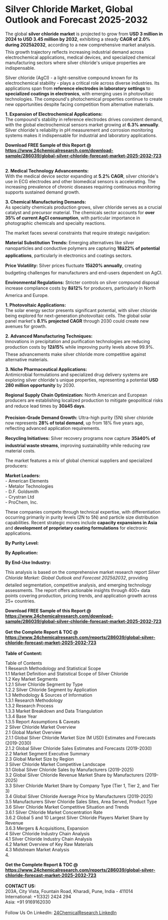 <h1>Silver Chloride Market, Global Outlook and Forecast 2025-2032</h1><p>The global <strong>silver chloride market</strong> is projected to grow from <strong>USD 3 million in 2024 to USD 3.45 million by 2032</strong>, exhibiting a steady <strong>CAGR of 2.0% during 2025â2032</strong>, according to a new comprehensive market analysis. This growth trajectory reflects increasing industrial demand across electrochemical applications, medical devices, and specialized chemical manufacturing sectors where silver chloride's unique properties are indispensable.</p><p>Silver chloride (AgCl) - a light-sensitive compound known for its electrochemical stability - plays a critical role across diverse industries. Its applications span from <strong>reference electrodes in laboratory settings</strong> to <strong>specialized coatings in electronics</strong>, with emerging uses in photovoltaic technologies. The compound's photochemical properties continue to create new opportunities despite facing competition from alternative materials.</p><p><strong>1. Expansion of Electrochemical Applications:</strong><br>
The compound's stability in reference electrodes drives consistent demand, with the global electrochemical sensors market growing at <strong>6.3% annually</strong>. Silver chloride's reliability in pH measurement and corrosion monitoring systems makes it indispensable for industrial and laboratory applications.</p><div><b>Download FREE Sample of this Report @ 
            <a href="https://www.24chemicalresearch.com/download-sample/286039/global-silver-chloride-forecast-market-2025-2032-723">
            https://www.24chemicalresearch.com/download-sample/286039/global-silver-chloride-forecast-market-2025-2032-723</a></b></div><br><p><strong>2. Medical Technology Advancements:</strong><br>
With the medical device sector expanding at <strong>5.2% CAGR</strong>, silver chloride's use in ECG electrodes and other biomedical sensors is accelerating. The increasing prevalence of chronic diseases requiring continuous monitoring supports sustained demand growth.</p><p><strong>3. Chemical Manufacturing Demands:</strong><br>
As specialty chemicals production grows, silver chloride serves as a crucial catalyst and precursor material. The chemicals sector accounts for <strong>over 35% of current AgCl consumption</strong>, with particular importance in photographic chemicals and specialty reactions.</p><p>The market faces several constraints that require strategic navigation:</p><p><strong>Material Substitution Trends:</strong> Emerging alternatives like silver nanoparticles and conductive polymers are capturing <strong>18â22% of potential applications</strong>, particularly in electronics and coatings sectors.</p><p><strong>Price Volatility:</strong> Silver prices fluctuate <strong>15â20% annually</strong>, creating budgeting challenges for manufacturers and end-users dependent on AgCl.</p><p><strong>Environmental Regulations:</strong> Stricter controls on silver compound disposal increase compliance costs by <strong>8â12%</strong> for producers, particularly in North America and Europe.</p><p><strong>1. Photovoltaic Applications:</strong><br>
The solar energy sector presents significant potential, with silver chloride being explored for next-generation photovoltaic cells. The global solar panel market's <strong>8.1% projected CAGR</strong> through 2030 could create new avenues for growth.</p><p><strong>2. Advanced Manufacturing Techniques:</strong><br>
Innovations in precipitation and purification technologies are reducing production costs by <strong>12â15%</strong> while improving purity levels above 99.9%. These advancements make silver chloride more competitive against alternative materials.</p><p><strong>3. Niche Pharmaceutical Applications:</strong><br>
Antimicrobial formulations and specialized drug delivery systems are exploring silver chloride's unique properties, representing a potential <strong>USD 280 million opportunity</strong> by 2030.</p><p><strong>Regional Supply Chain Optimization:</strong> North American and European producers are establishing localized production to mitigate geopolitical risks and reduce lead times by <strong>30â45 days</strong>.</p><p><strong>Precision-Grade Demand Growth:</strong> Ultra-high purity (5N) silver chloride now represents <strong>28% of total demand</strong>, up from 18% five years ago, reflecting advanced application requirements.</p><p><strong>Recycling Initiatives:</strong> Silver recovery programs now capture <strong>35â40% of industrial waste streams</strong>, improving sustainability while reducing raw material costs.</p><p>The market features a mix of global chemical suppliers and specialized producers:</p><p><strong>Market Leaders:</strong><br>
- American Elements<br>
- Metalor Technologies<br>
- D.F. Goldsmith<br>
- Crystran Ltd<br>
- ProChem, Inc.</p><p>These companies compete through technical expertise, with differentiation occurring primarily in purity levels (2N to 5N) and particle size distribution capabilities. Recent strategic moves include <strong>capacity expansions in Asia</strong> and <strong>development of proprietary coating formulations</strong> for electronic applications.</p><p><strong>By Purity Level:</strong></p><p><strong>By Application:</strong></p><p><strong>By End-Use Industry:</strong></p><p>This analysis is based on the comprehensive market research report <em>Silver Chloride Market: Global Outlook and Forecast 2025â2032</em>, providing detailed segmentation, competitive analysis, and emerging technology assessments. The report offers actionable insights through 400+ data points covering production, pricing trends, and application growth across 25+ countries.</p><div><b>Download FREE Sample of this Report @ 
            <a href="https://www.24chemicalresearch.com/download-sample/286039/global-silver-chloride-forecast-market-2025-2032-723">
            https://www.24chemicalresearch.com/download-sample/286039/global-silver-chloride-forecast-market-2025-2032-723</a></b></div><br><div><b>Get the Complete Report & TOC @ 
            <a href="https://www.24chemicalresearch.com/reports/286039/global-silver-chloride-forecast-market-2025-2032-723">
            https://www.24chemicalresearch.com/reports/286039/global-silver-chloride-forecast-market-2025-2032-723</a></b></div><br>
            <b>Table of Content:</b><p>Table of Contents<br />
1 Research Methodology and Statistical Scope<br />
1.1 Market Definition and Statistical Scope of Silver Chloride<br />
1.2 Key Market Segments<br />
1.2.1 Silver Chloride Segment by Type<br />
1.2.2 Silver Chloride Segment by Application<br />
1.3 Methodology & Sources of Information<br />
1.3.1 Research Methodology<br />
1.3.2 Research Process<br />
1.3.3 Market Breakdown and Data Triangulation<br />
1.3.4 Base Year<br />
1.3.5 Report Assumptions & Caveats<br />
2 Silver Chloride Market Overview<br />
2.1 Global Market Overview<br />
2.1.1 Global Silver Chloride Market Size (M USD) Estimates and Forecasts (2019-2030)<br />
2.1.2 Global Silver Chloride Sales Estimates and Forecasts (2019-2030)<br />
2.2 Market Segment Executive Summary<br />
2.3 Global Market Size by Region<br />
3 Silver Chloride Market Competitive Landscape<br />
3.1 Global Silver Chloride Sales by Manufacturers (2019-2025)<br />
3.2 Global Silver Chloride Revenue Market Share by Manufacturers (2019-2025)<br />
3.3 Silver Chloride Market Share by Company Type (Tier 1, Tier 2, and Tier 3)<br />
3.4 Global Silver Chloride Average Price by Manufacturers (2019-2025)<br />
3.5 Manufacturers Silver Chloride Sales Sites, Area Served, Product Type<br />
3.6 Silver Chloride Market Competitive Situation and Trends<br />
3.6.1 Silver Chloride Market Concentration Rate<br />
3.6.2 Global 5 and 10 Largest Silver Chloride Players Market Share by Revenue<br />
3.6.3 Mergers & Acquisitions, Expansion<br />
4 Silver Chloride Industry Chain Analysis<br />
4.1 Silver Chloride Industry Chain Analysis<br />
4.2 Market Overview of Key Raw Materials<br />
4.3 Midstream Market Analysis<br />
4.</p><div><b>Get the Complete Report & TOC @ 
            <a href="https://www.24chemicalresearch.com/reports/286039/global-silver-chloride-forecast-market-2025-2032-723">
            https://www.24chemicalresearch.com/reports/286039/global-silver-chloride-forecast-market-2025-2032-723</a></b></div><br><b>CONTACT US:</b><br>
            203A, City Vista, Fountain Road, Kharadi, Pune, India - 411014<br>
            International: +1(332) 2424 294<br>
            Asia: +91 9169162030 <br><br>
            Follow Us On LinkedIn: <a href="https://www.linkedin.com/company/24chemicalresearch/">24ChemicalResearch LinkedIn</a>